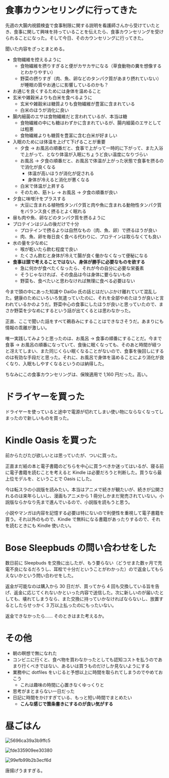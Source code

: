 # 食事カウンセリングに行ってきた
先週の大腸内視鏡検査で食事制限に関する説明を看護師さんから受けていたとき、食事に関して興味を持っていることを伝えたら、食事カウンセリングを受けられることになった。そして今日、そのカウンセリングに行ってきた。

聞いた内容をざっとまとめる。

- 食物繊維を控えるように
  - 食物繊維を摂りすぎると便がカサカサになる（草食動物の糞を想像するとわかりやすい）
  - 野菜の摂りすぎ（肉、魚、卵などのタンパク質があまり摂れていない）が睡眠の質やお通じに影響しているのかも？
- お通じを良くするためには身体を温めること
- 玄米や雑穀米よりも白米を食べるように
  - 玄米や雑穀米は糖質よりも食物繊維が豊富に含まれている
  - 白米のほうが消化に良い
- 腸内細菌のエサは食物繊維だと言われているが、本当は糖
  - 食物繊維の中にも糖はわずかに含まれているが、腸内細菌のエサとしては粗悪
  - 食物繊維よりも糖質を豊富に含む白米が好ましい
- 入眠のためには体温を上げて下げることが重要
  - 夕食 → お風呂の順番だと、食事で上がって一時的に下がって、また入浴で上がって、となり体温が入眠にちょうど良い温度になりづらい
  - お風呂 → 夕食の順番だと、お風呂で体温が上がった状態で食事を摂るので消化が良くなる
    - 体温が高いほうが消化が促される
    - 身体が冷えると消化が悪くなる
  - 白米で体温が上昇する
  - そのため、筋トレ → お風呂 → 夕食の順番が良い
- 夕食に味噌汁をプラスする
  - 大豆に含まれる植物性タンパク質と肉や魚に含まれる動物性タンパク質をバランス良く摂るとよく眠れる
- 昼も肉や魚、卵などのタンパク質を摂るように
- プロテインはジムの後だけで十分
  - プロテインで摂るよりは自然なもの（肉、魚、卵）で摂るほうが良い
  - 肉、魚、卵を毎日良く食べる代わりに、プロテインは取らなくても良い
- 水の量を少なめに
  - 喉が乾いたら飲む程度で良い
  - たくさん飲むと身体が冷えて腸が良く働かなくなって便秘になる
- **食事は頭で考えることではない、身体が勝手に必要なものを欲する**
  - 急に何かが食べたくなったら、それが今の自分に必要な栄養素
  - そうじゃなければ、その食品は今は身体に要らないもの
  - 野菜も、食べたいと思わなければ無理に食べる必要はない

今まで頭の中にあった知識や DaiGo 氏の話とはだいぶかけ離れていて混乱した。健康のためにいろいろ気遣っていたのに、それを全部やめたほうが良いと言われているかのようだ。野菜中心の食事にしたほうが良いと思っていたので、まさか野菜を少なめにするという話が出てくるとは思わなかった。

正直、ここで聞いた話をすべて鵜呑みにすることはできなさそうだ。あまりにも情報の乖離が激しい。

唯一実践してみようと思ったのは、お風呂 → 食事の順番にすることだ。今まで食事 → お風呂の順番になっていて、食後に眠くなっても、そのあと時間が経つと冴えてしまい、また同じくらい眠くなることがないので、食事を後回しにするのは有効な手段だと思った。それに、お風呂で身体を温めることにより消化が良くなり、入眠もしやすくなるというのは納得した。

ちなみにこの食事カウンセリングは、保険適用で 1,160 円だった。高い。

# ドライヤーを買った
ドライヤーを使っていると途中で電源が切れてしまい使い物にならなくなってしまったので新しいものを買った。

# Kindle Oasis を買った
前からたびたび欲しいとは思っていたが、ついに買った。

正直まだ紙の本と電子書籍のどちらを中心に買うべきか迷ってはいるが、寝る前に電子書籍を読むことを考えると Kindle は必要だろうと判断した。買うなら最上位モデルを、ということで Oasis にした。

今は転スラの小説版を読みたい。本当はアニメで続きが観たいが、続きが公開されるのは来年らしいし、漫画もアニメから 1 冊分しかまだ発売されていない。小説版ならかなり先まで進んでいるので、小説版を読もうと思う。

小説やマンガは内容を記憶する必要は特にないので利便性を重視して電子書籍を買う。それ以外のもので、Kindle で無料になる書籍があったりするので、それを読むときにも Kindle 使いたい。

# Bose Sleepbuds の問い合わせをした
数日前に Sleepbuds を交換に出したが、もう要らない（どうせまた数ヶ月で充電不良になるだろうし、耳栓で十分だということがわかった）ので返金してもらえないかという問い合わせをした。

返金が可能なのは購入から 30 日だが、買ってから 4 回も交換している旨を告げ、返金に応じてくれないかといった内容で送信した。次に新しいのが届いたとしても、壊れてしまうなら、また交換に持っていかなければならないし、放置するとしたらせっかく 3 万以上払ったのにもったいない。

返金できなかったら...... そのときはまた考えるか。

# その他
- 朝の瞑想で無になれた
- コンビニに行くと、食べ物を買わなかったとしても認知コストを払うのであまり行くべきではない、あるいは買うものだけしか見ないようにする
- 業務中に dotfiles をいじると予想以上に時間を取られてしまうのでやめておこう
  - これは趣味の時間に心置きなくゆっくりと
- 思考がまとまらない一日だった
- 日記に時間をかけすぎている、もっと短い時間でまとめたい
  - **こんな感じで箇条書きにするのが良い気がする**

# 昼ごはん
![5696ca39a3b9ffc5](/images/2019/09/5696ca39a3b9ffc5.jpg)

![fde335909ee30380](/images/2019/09/fde335909ee30380.jpg)

![99efb99b2b3ecf6d](/images/2019/09/99efb99b2b3ecf6d.jpg)

唐揚げうますぎる。
